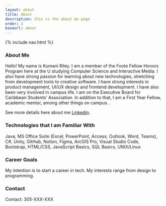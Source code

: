 ```yaml
---
layout: about
title: About
description: this is the about me page
order: 2
baseurl: about
---
```


{% include nav.html %}

### About Me

Hello! My name is Kumani Riley. I am a member of the Foote Fellow Honors Program here at the U studying Computer Science and Interactive Media. I also have strong passion for learning about new technologies, stretching from development tools to creative software. I have strong interests in product management, UI/UX design and frontend development.  I have also been very involved in campus life. I am on the Executive Board for Caribbean Students’ Association. In addition to that, I am a First Year Fellow, academic mentor, among other things on campus. .

See more details here about me [Linkedin](https://www.linkedin.com/in/kumaniriley/).


### Technologies that I am Familiar With
Java, MS Office Suite (Excel, PowerPoint, Access, Outlook, Word, Teams), C#, Unity, GitHub, Notion, Figma, ArcGIS Pro, Visual Studio Code, Bootstrap, HTML/CSS, JavaScript Basics, SQL Basics, UNIX/Linux


### Career Goals

My intention is to start a career in tech. My interests range from design to programming.

### Contact

Contact: 305-XXX-XXX
